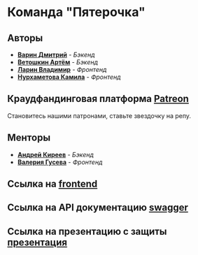 # Команда "Пятерочка"

## Авторы
- [**Варин Дмитрий**](https://github.com/Flash1ee) - *Бэкенд*
- [**Ветошкин Артём**](https://github.com/ThCompiler) - *Бэкенд*
- [**Ларин Владимир**](https://github.com/VolodyaLarin) - *Фронтенд*
- [**Нурхаметова Камила**](https://github.com/imkamie) - *Фронтенд*

## Краудфандинговая платформа [Patreon](http://pyaterochka-team.site)
Становитесь нашими патронами, ставьте звездочку на репу.
## Менторы
- [**Андрей Киреев**](https://github.com/andrew-kireev) - *Бэкенд*
- [**Валерия Гусева**](https://github.com/lerakrya8) - *Фронтенд*

## Ссылка на [frontend](https://github.com/frontend-park-mail-ru/2021_2_Pyaterochka)

## Ссылка на API документацию [swagger](https://api.pyaterochka-team.site/api/v1/swagger/)

## Ссылка на презентацию с защиты [презентация](https://docs.google.com/presentation/d/1UO-XrfePmd-C1QHroqatAjOrqmx2jJqG02dPDyfk30w/edit?usp=sharing)
